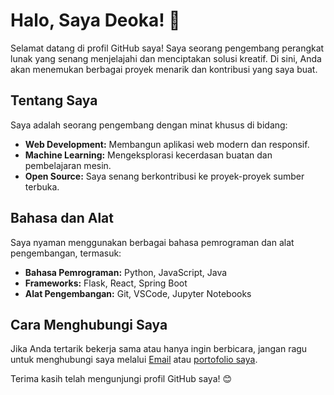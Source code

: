 # Halo, Saya Deoka! 👋

Selamat datang di profil GitHub saya! Saya seorang pengembang perangkat lunak yang senang menjelajahi dan menciptakan solusi kreatif. Di sini, Anda akan menemukan berbagai proyek menarik dan kontribusi yang saya buat.

## Tentang Saya

Saya adalah seorang pengembang dengan minat khusus di bidang:

- **Web Development:** Membangun aplikasi web modern dan responsif.
- **Machine Learning:** Mengeksplorasi kecerdasan buatan dan pembelajaran mesin.
- **Open Source:** Saya senang berkontribusi ke proyek-proyek sumber terbuka.

## Bahasa dan Alat

Saya nyaman menggunakan berbagai bahasa pemrograman dan alat pengembangan, termasuk:

- **Bahasa Pemrograman:** Python, JavaScript, Java
- **Frameworks:** Flask, React, Spring Boot
- **Alat Pengembangan:** Git, VSCode, Jupyter Notebooks

## Cara Menghubungi Saya

Jika Anda tertarik bekerja sama atau hanya ingin berbicara, jangan ragu untuk menghubungi saya melalui [Email](mailto:madeokage@gmail.com)  atau [portofolio saya](https://s.id/Deoka).

Terima kasih telah mengunjungi profil GitHub saya! 😊
